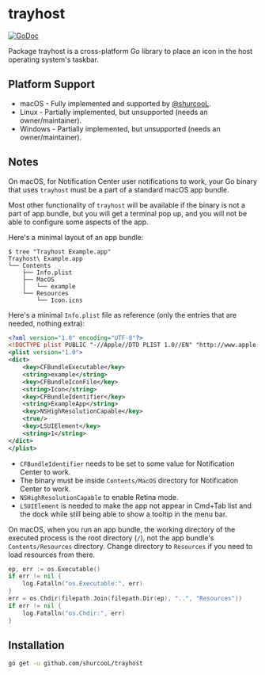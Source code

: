 trayhost
========

[![GoDoc](https://godoc.org/github.com/shurcooL/trayhost?status.svg)](https://godoc.org/github.com/shurcooL/trayhost)

Package trayhost is a cross-platform Go library to place an icon
in the host operating system's taskbar.

Platform Support
----------------

-	macOS - Fully implemented and supported by [@shurcooL](https://github.com/shurcooL).
-	Linux - Partially implemented, but unsupported (needs an owner/maintainer).
-	Windows - Partially implemented, but unsupported (needs an owner/maintainer).

Notes
-----

On macOS, for Notification Center user notifications to work, your Go binary that
uses `trayhost` must be a part of a standard macOS app bundle.

Most other functionality of `trayhost` will be available if the binary is not a part
of app bundle, but you will get a terminal pop up, and you will not be able to
configure some aspects of the app.

Here's a minimal layout of an app bundle:

```
$ tree "Trayhost Example.app"
Trayhost\ Example.app
└── Contents
    ├── Info.plist
    ├── MacOS
    │   └── example
    └── Resources
        └── Icon.icns
```

Here's a minimal `Info.plist` file as reference (only the entries that are needed,
nothing extra):

```XML
<?xml version="1.0" encoding="UTF-8"?>
<!DOCTYPE plist PUBLIC "-//Apple//DTD PLIST 1.0//EN" "http://www.apple.com/DTDs/PropertyList-1.0.dtd">
<plist version="1.0">
<dict>
	<key>CFBundleExecutable</key>
	<string>example</string>
	<key>CFBundleIconFile</key>
	<string>Icon</string>
	<key>CFBundleIdentifier</key>
	<string>ExampleApp</string>
	<key>NSHighResolutionCapable</key>
	<true/>
	<key>LSUIElement</key>
	<string>1</string>
</dict>
</plist>
```

-	`CFBundleIdentifier` needs to be set to some value for Notification Center to work.
-	The binary must be inside `Contents/MacOS` directory for Notification Center to work.
-	`NSHighResolutionCapable` to enable Retina mode.
-	`LSUIElement` is needed to make the app not appear in Cmd+Tab list and the dock
while still being able to show a tooltip in the menu bar.

On macOS, when you run an app bundle, the working directory of the executed process
is the root directory (`/`), not the app bundle's `Contents/Resources` directory.
Change directory to `Resources` if you need to load resources from there.

```Go
ep, err := os.Executable()
if err != nil {
	log.Fatalln("os.Executable:", err)
}
err = os.Chdir(filepath.Join(filepath.Dir(ep), "..", "Resources"))
if err != nil {
	log.Fatalln("os.Chdir:", err)
}
```

Installation
------------

```bash
go get -u github.com/shurcooL/trayhost
```
